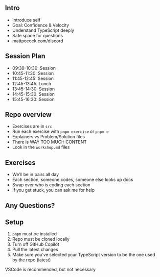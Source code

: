 ## Intro

- Introduce self
- Goal: Confidence & Velocity
- Understand TypeScript deeply
- Safe space for questions
- mattpocock.com/discord

## Session Plan

- 09:30-10:30: Session
- 10:45-11:30: Session
- 11:45-12:45: Session
- 12:45-13:45: Lunch
- 13:45-14:30: Session
- 14:45-15:30: Session
- 15:45-16:30: Session

## Repo overview

- Exercises are in `src`
- Run each exercise with `pnpm exercise` or `pnpm e`
- Explainers vs Problem/Solution files
- There is WAY TOO MUCH CONTENT
- Look in the `workshop.md` files

## Exercises

- We'll be in pairs all day
- Each section, someone codes, someone else looks up docs
- Swap over who is coding each section
- If you get stuck, you can ask me for help

## Any Questions?

## Setup

1. `pnpm` must be installed
2. Repo must be cloned locally
3. Turn off GitHub Copilot
4. Pull the latest changes
5. Make sure you've selected your TypeScript version to be the one used by the repo (latest)

VSCode is recommended, but not necessary
